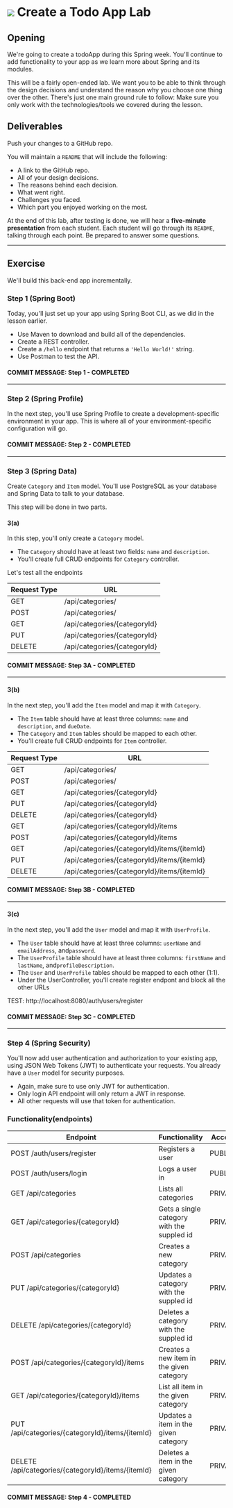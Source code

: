 
# ![](https://ga-dash.s3.amazonaws.com/production/assets/logo-9f88ae6c9c3871690e33280fcf557f33.png) Create a Todo App Lab

## Opening 

We're going to create a todoApp during this Spring week. You'll continue to add functionality to your app as we learn more about Spring and its modules. 

This will be a fairly open-ended lab. We want you to be able to think through the design decisions and understand the reason why you choose one thing over the other. There's just one main ground rule to follow: Make sure you only work with the technologies/tools we covered during the lesson.

## Deliverables

Push your changes to a GitHub repo.

You will maintain a `README` that will include the following:

- A link to the GitHub repo.
- All of your design decisions. 
- The reasons behind each decision.
- What went right.
- Challenges you faced.
- Which part you enjoyed working on the most.

At the end of this lab, after testing is done, we will hear a **five-minute presentation** from each student. Each student will go through its `README`, talking through each point. Be prepared to answer some questions. 

----

## Exercise

We'll build this back-end app incrementally.

### Step 1 (Spring Boot)

Today, you'll just set up your app using Spring Boot CLI, as we did in the lesson earlier. 

- Use Maven to download and build all of the dependencies.
- Create a REST controller.
- Create a `/hello` endpoint that returns a `'Hello World!'` string.
- Use Postman to test the API.

#### COMMIT MESSAGE: Step 1 - COMPLETED

----

### Step 2 (Spring Profile)

In the next step, you'll use Spring Profile to create a development-specific environment in your app. This is where all of your environment-specific configuration will go.

#### COMMIT MESSAGE: Step 2 - COMPLETED

----

### Step 3 (Spring Data)

Create `Category` and `Item` model. You'll use PostgreSQL as your database and Spring Data to talk to your database.

This step will be done in two parts. 

#### 3(a)

In this step, you'll only create a `Category` model. 

- The `Category` should have at least two fields: `name` and `description`.
-  You'll create full CRUD endpoints for `Category` controller.

Let's test all the endpoints

| Request Type | URL|
|--|--|
| GET | /api/categories/ |
|POST|/api/categories/|
|GET|/api/categories/{categoryId}|
|PUT|/api/categories/{categoryId}|
|DELETE|/api/categories/{categoryId}|

#### COMMIT MESSAGE: Step 3A - COMPLETED

----

#### 3(b)

In the next step, you'll add the `Item` model and map it with `Category`.

- The `Item` table should have at least three columns: `name` and `description`, and `dueDate`.
- The `Category` and `Item` tables should be mapped to each other.
- You'll create full CRUD endpoints for `Item` controller.

| Request Type | URL|
|--|--|
| GET | /api/categories/ |
|POST|/api/categories/|
|GET|/api/categories/{categoryId}|
|PUT|/api/categories/{categoryId}|
|DELETE|/api/categories/{categoryId}|
|GET|/api/categories/{categoryId}/items|
|POST|/api/categories/{categoryId}/items|
|GET|/api/categories/{categoryId}/items/{itemId}|
|PUT|/api/categories/{categoryId}/items/{itemId}|
|DELETE|/api/categories/{categoryId}/items/{itemId}|

#### COMMIT MESSAGE: Step 3B - COMPLETED

----

#### 3(c)
In the next step, you'll add the `User` model and map it with `UserProfile`.
- The `User` table should have at least three columns: `userName` and `emailAddress`, and`password`.
- The `UserProfile` table should have at least three columns: `firstName` and `lastName`, and`profileDescription`.
- The `User` and `UserProfile` tables should be mapped to each other (1:1).
-  Under the UserController, you'll create register endpont and block all the other URLs

TEST: http://localhost:8080/auth/users/register

#### COMMIT MESSAGE: Step 3C - COMPLETED

----

### Step 4 (Spring Security)

You'll now add user authentication and authorization to your existing app, using JSON Web Tokens (JWT) to authenticate your requests. You already have a `User` model for security purposes.
- Again, make sure to use only JWT for authentication.
- Only login API endpoint will only return a JWT in response.
- All other requests will use that token for authentication. 

### Functionality(endpoints)
Endpoint | Functionality| Access
------------ | ------------- | ------------- 
POST /auth/users/register | Registers a user | PUBLIC
POST /auth/users/login |Logs a user in | PUBLIC
GET /api/categories | Lists all categories | PRIVATE
GET /api/categories/{categoryId} | Gets a single category with the suppled id | PRIVATE
POST /api/categories | Creates a new category | PRIVATE
PUT /api/categories/{categoryId} | Updates a category with the suppled id | PRIVATE
DELETE /api/categories/{categoryId} | Deletes a category with the suppled id | PRIVATE
POST /api/categories/{categoryId}/items | Creates a new item in the given category | PRIVATE
GET /api/categories/{categoryId}/items | List all item in the given category | PRIVATE
PUT /api/categories/{categoryId}/items/{itemId}| Updates a item in the given category | PRIVATE
DELETE /api/categories/{categoryId}/items/{itemId} | Deletes a item in the given category | PRIVATE

#### COMMIT MESSAGE: Step 4 - COMPLETED

